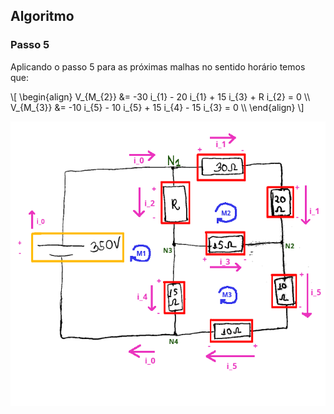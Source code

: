 

<div class="grid-50-50">
<div class="grid-element">

## Algoritmo

### Passo 5

Aplicando o passo 5 para as próximas malhas no sentido horário temos que:

\\[ 
\begin{align}
    V_{M_{2}} &= -30 i_{1} - 20 i_{1} + 15 i_{3} + R i_{2} = 0 \\\\
    V_{M_{3}} &= -10 i_{5} - 10 i_{5} + 15 i_{4} - 15 i_{3} = 0 \\\\
\end{align}
\\]

</div>
<div class="grid-element">

![grid-img](./img/circuito_final.png)

</div>
</div>
